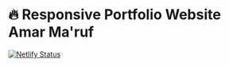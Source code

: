 # 🔥 Responsive Portfolio Website Amar Ma'ruf
[![Netlify Status](https://api.netlify.com/api/v1/badges/322635dc-fc53-4d42-a690-1565dd2fc6d5/deploy-status)](https://app.netlify.com/sites/mrruf412/deploys)
